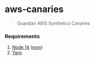 # aws-canaries


> Guardian AWS Synthetics Canaries

### Requirements

1. [Node 14](https://nodejs.org/en/download/) ([nvm](https://github.com/nvm-sh/nvm))
2. [Yarn](https://classic.yarnpkg.com/en/docs/install/)

